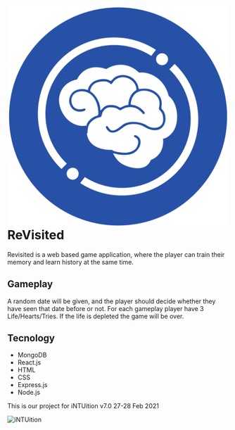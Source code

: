 <img src="./client/public/fav2.png" align="right" />

# ReVisited
Revisited is a web based game application, where the player can train their memory and learn history at the same time.

## Gameplay 
A random date will be given, and the player should decide whether they have seen that date before or not. For each gameplay player have 3 Life/Hearts/Tries. If the life is depleted the game will be over.

## Tecnology
- MongoDB
- React.js
- HTML
- CSS
- Express.js
- Node.js


This is our project for iNTUition v7.0
27-28 Feb 2021
<br>

<img src="https://challengepost-s3-challengepost.netdna-ssl.com/photos/production/challenge_photos/001/404/749/datas/full_width.png" alt="iNTUition" width="500" height="150">



